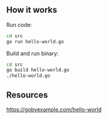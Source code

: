## How it works

Run code:

```bash
cd src
go run hello-world.go
```

Build and run binary:

```bash
cd src
go build hello-world.go
./hello-world.go
```

## Resources

<https://gobyexample.com/hello-world>
